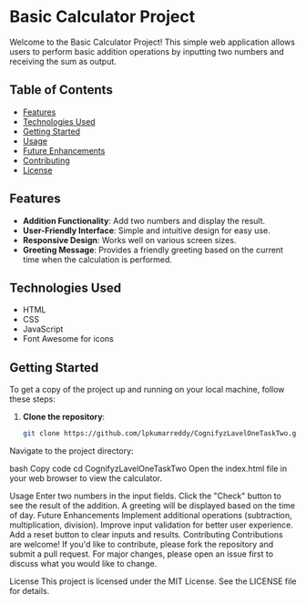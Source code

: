 # Basic Calculator Project

Welcome to the Basic Calculator Project! This simple web application allows users to perform basic addition operations by inputting two numbers and receiving the sum as output.

## Table of Contents
- [Features](#features)
- [Technologies Used](#technologies-used)
- [Getting Started](#getting-started)
- [Usage](#usage)
- [Future Enhancements](#future-enhancements)
- [Contributing](#contributing)
- [License](#license)

## Features
- **Addition Functionality**: Add two numbers and display the result.
- **User-Friendly Interface**: Simple and intuitive design for easy use.
- **Responsive Design**: Works well on various screen sizes.
- **Greeting Message**: Provides a friendly greeting based on the current time when the calculation is performed.

## Technologies Used
- HTML
- CSS
- JavaScript
- Font Awesome for icons

## Getting Started
To get a copy of the project up and running on your local machine, follow these steps:

1. **Clone the repository**:
   ```bash
   git clone https://github.com/lpkumarreddy/CognifyzLavelOneTaskTwo.git
Navigate to the project directory:

bash
Copy code
cd CognifyzLavelOneTaskTwo
Open the index.html file in your web browser to view the calculator.

Usage
Enter two numbers in the input fields.
Click the "Check" button to see the result of the addition.
A greeting will be displayed based on the time of day.
Future Enhancements
Implement additional operations (subtraction, multiplication, division).
Improve input validation for better user experience.
Add a reset button to clear inputs and results.
Contributing
Contributions are welcome! If you'd like to contribute, please fork the repository and submit a pull request. For major changes, please open an issue first to discuss what you would like to change.

License
This project is licensed under the MIT License. See the LICENSE file for details.
